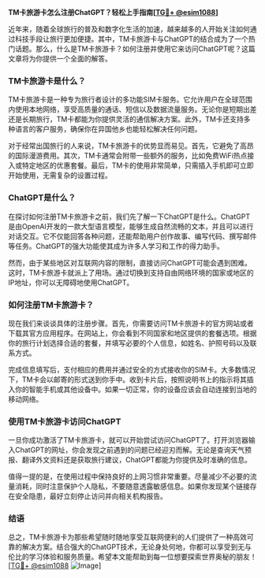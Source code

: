 **TM卡旅游卡怎么注册ChatGPT？轻松上手指南[[TG💪+ @esim1088](https://t.me/s/esim1088)]**

近年来，随着全球旅行的普及和数字化生活的加速，越来越多的人开始关注如何通过科技手段让旅行更加便捷。其中，TM卡旅游卡与ChatGPT的结合成为了一个热门话题。那么，什么是TM卡旅游卡？如何注册并使用它来访问ChatGPT呢？这篇文章将为你提供一个全面的解答。

### TM卡旅游卡是什么？

TM卡旅游卡是一种专为旅行者设计的多功能SIM卡服务。它允许用户在全球范围内使用本地网络，享受高质量的通话、短信以及数据流量服务。无论你是短期出差还是长期旅行，TM卡都能为你提供灵活的通信解决方案。此外，TM卡还支持多种语言的客户服务，确保你在异国他乡也能轻松解决任何问题。

对于经常出国旅行的人来说，TM卡旅游卡的优势显而易见。首先，它避免了高昂的国际漫游费用。其次，TM卡通常会附带一些额外的服务，比如免费WiFi热点接入或特定地区的优惠套餐。最后，TM卡的使用非常简单，只需插入手机即可立即开始使用，无需复杂的设置过程。

### ChatGPT是什么？

在探讨如何注册TM卡旅游卡之前，我们先了解一下ChatGPT是什么。ChatGPT是由OpenAI开发的一款大型语言模型，能够生成自然流畅的文本，并且可以进行对话交互。它不仅能回答各种问题，还能帮助用户创作故事、编写代码、撰写邮件等任务。ChatGPT的强大功能使其成为许多人学习和工作的得力助手。

然而，由于某些地区对互联网内容的限制，直接访问ChatGPT可能会遇到困难。这时，TM卡旅游卡就派上了用场。通过切换到支持自由网络环境的国家或地区的IP地址，你可以无障碍地使用ChatGPT。

### 如何注册TM卡旅游卡？

现在我们来谈谈具体的注册步骤。首先，你需要访问TM卡旅游卡的官方网站或者下载其官方应用程序。在网站上，你会看到不同国家和地区提供的套餐选项。根据你的旅行计划选择合适的套餐，并填写必要的个人信息，如姓名、护照号码以及联系方式。

完成信息填写后，支付相应的费用并通过安全的方式接收你的SIM卡。大多数情况下，TM卡会以邮寄的形式送到你手中。收到卡片后，按照说明书上的指示将其插入你的智能手机或其他设备中。如果一切正常，你的设备应该会自动连接到当地的移动网络。

### 使用TM卡旅游卡访问ChatGPT

一旦你成功激活了TM卡旅游卡，就可以开始尝试访问ChatGPT了。打开浏览器输入ChatGPT的网址，你会发现之前遇到的问题已经迎刃而解。无论是查询天气预报、翻译外文资料还是获取旅行建议，ChatGPT都能为你提供及时准确的信息。

值得一提的是，在使用过程中保持良好的上网习惯非常重要。尽量减少不必要的流量消耗，同时注意保护个人隐私，不要随意透露敏感信息。如果你发现某个链接存在安全隐患，最好立刻停止访问并向相关机构报告。

### 结语

总之，TM卡旅游卡为那些希望随时随地享受互联网便利的人们提供了一种高效可靠的解决方案。结合强大的ChatGPT技术，无论身处何地，你都可以享受到无与伦比的学习体验和服务质量。希望本文能帮助到每一位想要探索世界奥秘的朋友！[[TG💪+ @esim1088](https://t.me/s/esim1088) ![Image](https://i.postimg.cc/4NQfJmqS/Snipaste-2025-05-13-00-14-12.png)]